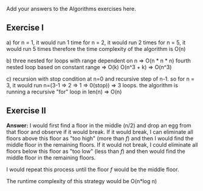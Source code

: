 Add your answers to the Algorithms exercises here.

## Exercise I

a)
for n = 1, it would run 1 time
for n = 2, it would run 2 times
for n = 5, it would run 5 times
therefore the time complexity of the algorithm is O(n)

b)
three nested for loops with range dependent on n => O(n \* n \* n)
fourth nested loop based on constant range => O(k)
O(n^3 + k) => O(n^3)

c)
recursion with stop condition at n=0 and recursive step of n-1.
so for n = 3, it would run n=(3-1 => 2 => 1 => 0(stop)) => 3 loops.
the algorithm is running a recursive "for" loop in len(n) => O(n)

## Exercise II

**Answer:**
I would first find a floor in the middle (n/2) and drop an egg from that floor and observe if it would break.
If it would break, I can eliminate all floors above this floor as "too high" (more than _f_) and then I would find the middle floor in the remaining floors.
If it would not break, I could eliminate all floors below this floor as "too low" (less than _f_) and then would find the middle floor in the remaining floors.

I would repeat this process until the floor _f_ would be the middle floor.

The runtime complexity of this strategy would be O(n\*log n)
